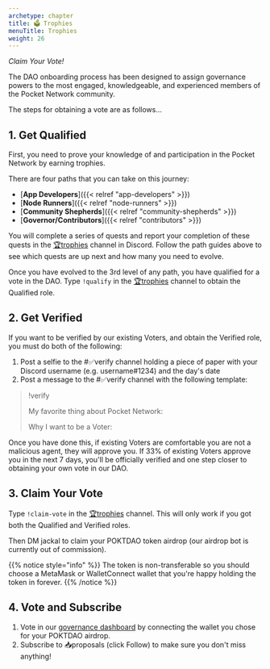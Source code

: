 ```yaml
---
archetype: chapter
title: 🗳 Trophies
menuTitle: Trophies
weight: 26
---
```



*Claim Your Vote!*

The DAO onboarding process has been designed to assign governance powers to the most engaged, knowledgeable, and experienced members of the Pocket Network community.

The steps for obtaining a vote are as follows...

## 1. Get Qualified

First, you need to prove your knowledge of and participation in the Pocket Network by earning trophies.

There are four paths that you can take on this journey:

* [**App Developers**]({{< relref "app-developers" >}})
* [**Node Runners**]({{< relref "node-runners" >}})
* [**Community Shepherds**]({{< relref "community-shepherds" >}})
* [**Governor/Contributors**]({{< relref "contributors" >}})


You will complete a series of quests and report your completion of these quests in the [🏆trophies](https://discord.com/channels/553741558869131266/763504639299289138) channel in Discord. Follow the path guides above to see which quests are up next and how many you need to evolve.

Once you have evolved to the 3rd level of any path, you have qualified for a vote in the DAO. Type `!qualify` in the [🏆trophies](https://discord.com/channels/553741558869131266/763504639299289138) channel to obtain the Qualified role.

## 2. Get Verified

If you want to be verified by our existing Voters, and obtain the Verified role, you must do both of the following:

1. Post a selfie to the #✅verify channel holding a piece of paper with your Discord username (e.g. username#1234) and the day's date
2. Post a message to the #✅verify channel with the following template:

> !verify
>
> My favorite thing about Pocket Network:
>
> Why I want to be a Voter:
>

Once you have done this, if existing Voters are comfortable you are not a malicious agent, they will approve you. If 33% of existing Voters approve you in the next 7 days, you'll be officially verified and one step closer to obtaining your own vote in our DAO.

## 3. Claim Your Vote

Type `!claim-vote` in the [🏆trophies](https://discord.com/channels/553741558869131266/763504639299289138) channel. This will only work if you got both the Qualified and Verified roles.

Then DM jackal to claim your POKTDAO token airdrop (our airdrop bot is currently out of commission).

{{% notice style="info" %}}
The token is non-transferable so you should choose a MetaMask or WalletConnect wallet that you're happy holding the token in forever.
{{% /notice %}}

## 4. Vote and Subscribe

1. Vote in our [governance dashboard](https://gov.pokt.network) by connecting the wallet you chose for your POKTDAO airdrop.
2. Subscribe to 📥proposals (click Follow) to make sure you don't miss anything!
